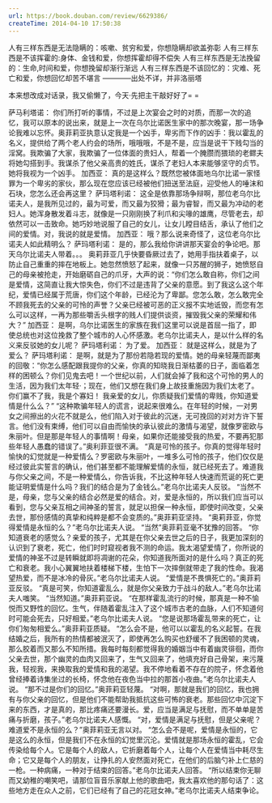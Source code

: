 ```yaml
---
url: https://book.douban.com/review/6629386/
createTime: 2014-04-10 17:50:38
---
```


人有三样东西是无法隐瞒的：咳嗽、贫穷和爱，你想隐瞒却欲盖弥彰
人有三样东西是不该挥霍的:身体、金钱和爱，你想挥霍却得不偿失
人有三样东西是无法挽留的：生命,时间和爱，你想挽留却渐行渐远
人有三样东西是不该回忆的：灾难、死亡和爱，你想回忆却苦不堪言
————出处不详，并非洛丽塔

本来想改成对话录，我又偷懒了，今天·先把主干敲好好了= =

萨马利塔诺：
你们所打听的事情，不过是上次宴会之时的对质，而那一次的追忆，我可以原本的说出来，就是上一次在乌尔比诺医生家中的那次晚宴，那一场争论我难以忘怀。奥菲莉亚执意认定我是一个凶手，卑劣而下作的凶手：我以霍乱的名义，提供给了两个老人约会的场所，哦哦哦，不是不是，应当是说干下贱勾当的淫窝。我欺骗了大家，我欺骗了一位体面的贵妇人，帮着一个腌臜而猥琐的老鳏夫将她勾搭到手。我谋杀了他父亲高贵的姓氏，谋杀了老妇人本来能够坚守的贞节。她将我视为一个凶手。
加西亚：
真的是这样么？既然您被体面地乌尔比诺一家怪罪为一个卑劣的家伙，那么现在您应该已经被他们扭送至法庭，迎受他人的唾沫和石块，您怎么还会再这里？
萨玛塔利诺：
这全是依靠那场争辩啊，那位老乌尔比诺夫人，是我所见过的，最为可爱，而又最为狡猾；最为睿智，而又最为冲动的老妇人。她浑身散发着斗志，就像是一只刚刚换了利爪和尖喙的雄鹰，尽管老去，却依然可以一击致命。她巧妙地说服了自己的女儿，让女儿瞠目结舌，承认了他们之间的爱情。对，我说的就是爱情。
加西亚：
哦？那么说来奇怪了，这位老乌尔比诺夫人如此精明么？
萨玛塔利诺：
是的，那么我给你讲讲那天宴会的争论吧。那天乌尔比诺夫人带着。。。
奥莉菲亚几乎快要昏厥过去了，她用手指扶着桌子，以防止自己重重的摔在地板上。她忽然愤怒了起来，就像一只苏醒的狮子，她愤怒自己的母亲被抢走，开始磨砺自己的爪牙，大声的说：“你们怎么敢自称，你们之间是爱情，这简直让我大惊失色，你们不过是违背了父亲的意愿。到了我这么这个年纪，爱情已经属于荒唐，你们这个年龄，已经沦为了卑鄙。您怎么敢，怎么敢完全不顾我死去的父亲的可怜的声誉？父亲已经被可恶的正义报不实地诋毁，而您有怎么可以这样，一再为那些嚼舌头根字的贱人们提供谈资，摧毁我父亲的荣耀和伟大？”
加西亚：
是啊，乌尔比诺医生的家族在我们这里可以说是首屈一指了，即使总统也对这位挽救了整个城市的人心怀感激。老乌尔比诺夫人，是以什么样的名义来反驳她的女儿呢？
萨玛塔利诺：
为了爱。
加西亚：
就是这样么，就是为了爱么？
萨玛塔利诺：
是啊，就是为了那份若隐若现的爱情。她的母亲轻蔑而鄙夷的回敬：“你怎么感配跟我提你的父亲，你真的知晓我日渐枯萎的日子，面临着怎样的困顿么？你们见鬼去吧！一个世纪以前，人们就会掉了我和这个可怜的男人的生活，因为我们太年轻·；现在，他们又想在我们身上故技重施因为我们太老了。你们赢不了我，我是个寡妇！
我亲爱的女儿，你质疑我们爱情的卑贱，你知道爱情是什么么？”
“这种欺骗年轻人的谎言，说起来很难么。在年轻的时候，一对男女之间擦出的火花不就是么，他们陷入对于彼此的沉迷，无可挽回的对对方许下誓言。他们没有束缚，他们可以自由而愉快的承认彼此的激情与渴望，就像罗密欧与朱丽叶。但是那是年轻人的事情啊！母亲，如果你还能接受我的热爱，不要再犯那些年轻人愚蠢的错误了。”奥利菲亚很不满。
“真是可怜的孩子。你真的觉得年轻时愉快的幻觉就是一种爱情么？罗密欧与朱丽叶，一堆多么可怜的孩子，他们仅仅是经过彼此实誓言的确认，他们甚至都不能理解爱情的永恒，就已经死去了。难道我与你父亲之间，不是一种爱情么，你告诉我，不比这种年轻人快速而荒诞的死亡更能证明爱情是什么吗？我们的结合是为了金钱么。”老乌尔比诺夫人反驳。
“当然不是，母亲，您与父亲的结合必然是爱的结合。对，爱是永恒的，所以我们应当可以看到，您与父亲互相之间神圣的誓言，就足以担保一种永恒，即使时间改变，父亲去世，那份感情的真挚和纯粹是都不会变质的。”奥菲莉亚坚持。
“奥莉菲亚，你觉得爱情是永恒的么？”老乌尔比诺夫人说。
“当然”奥菲莉亚毫不犹豫的回答。
“你知道衰老的感觉么？亲爱的孩子，尤其是在你父亲去世之后的日子，我更加深刻的认识到了衰老，死亡，他们时时窥视者我不测的命运。我太渴望爱情了，你所说的爱情的神圣不过是转瞬就即将凋谢的花朵，你知道我所面对的是什么吗？真正的死亡和衰老。我小心翼翼地扶着楼梯下楼，生怕下一次摔倒就带走了我的性命。我渴望热爱，而不是冰冷的骨灰。”老乌尔比诺夫人说。
“爱情是不畏惧死亡的。”奥菲莉亚反驳。
“真是可笑，你知道霍乱么，就是你父亲致力于战斗的敌人。”老乌尔比诺夫人嗤笑。
“当然知道。”奥菲莉亚说。
“在那样霍乱流行的时候，那真是一种不愉悦而又野性的回忆。生气，伴随着霍乱注入了这个城市古老的血脉，人们不知道何时可能会死去，只好相爱。”老乌尔比诺夫人说。
“您是说那场霍乱带来的死亡，让你们匆匆相爱么。”奥菲莉亚质疑。
“怎么会不是，他可以以霍乱的名义起誓。在我结婚之后，我所有的热情都被泯灭了，即使再怎么购买也舒缓不了我困顿的灵魂，那么胶着而又那么不知所措。我每时每刻都觉得我的婚姻当中有着幽灵徘徊，而你父亲去世，那个幽灵的血肉又回来了，生气又回来了，他填充好自己骨架，来污蔑我，轻视我，来换取我的爱情和我的渴望。我不停地看着不存在的院子，怀念着他曾经捧着诗集坐过的长椅，怀念他在夜色当中拉的那首小夜曲。”老乌尔比诺夫人说。
“那不过是你们的回忆。”奥菲莉亚轻蔑。
“对啊，那就是我们的回忆，我也拥有与你父亲的回忆，但是他们不能帮助我抵抗这些可怖的衰老。那些回忆中沉淀下来的东西，才是真的，那比疼痛还要漫长。爱，应当是满足与抚慰，而不单单是苦痛与折磨，孩子。”老乌尔比诺夫人感慨。
“对，爱情是满足与抚慰，但是父亲呢？难道爱不是永恒的么？”奥菲莉亚无言以对。
“怎么会不是呢，爱情是永恒的，它是这么的永恒，但是我们不在永恒的幻觉里沉沦。爱情就是那场永恒的霍乱，它会传染给每个人。它是每个人的敌人，它折磨着每个人，让每个人在爱情当中耗尽生命；它又是每个人的朋友，让挣扎的人安然面对死亡，在他们的后脑勺补上仁慈的一枪。一种病痛，一种对于结束的回答。”老乌尔比诺夫人回答。
“所以结束你无聊而又幼稚的嘲笑吧，请那位盲音乐家献上他的歌曲吧，我太喜欢他的那句话了：这些地方走在众人之前，它们已经有了自己的花冠女神。”老乌尔比诺夫人结束争论。